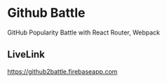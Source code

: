 # Github Battle
GitHub Popularity Battle with React Router, Webpack

## LiveLink
https://github2battle.firebaseapp.com
